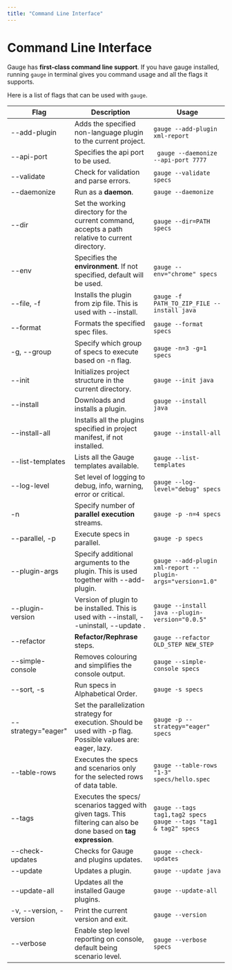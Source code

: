 ```yaml
---
title: "Command Line Interface"
---
```


# Command Line Interface

Gauge has **first-class command line support**. If you have gauge installed, running `gauge` in terminal gives you command usage and all the flags it supports.

Here is a list of flags that can be used with `gauge`.

| Flag  | Description |Usage|
| ------| ----------- |-----|
|--add-plugin| Adds the specified non-language plugin to the current project.|```gauge --add-plugin xml-report```|
|  --api-port  |    Specifies the api port to be used.| ``` gauge --daemonize --api-port 7777```|
| --validate | Check for validation and parse errors. | ```gauge --validate specs```|
|  --daemonize    |  Run as a **daemon**.|```gauge --daemonize```|
|  --dir|Set the working directory for the current command, accepts a path relative to current directory.|```gauge --dir=PATH specs```|
|  --env | Specifies the **environment**. If not specified, default will be used.|```gauge --env="chrome" specs```|
|  --file, -f    | Installs the plugin from zip file. This is used with --install.|```gauge -f PATH_TO_ZIP_FILE --install java```|
|  --format      |Formats the specified spec files. |```gauge --format specs``` |
|  -g, --group   |  Specify which group of specs to execute based on -n flag.|```gauge -n=3 -g=1 specs```|
|  --init| Initializes project structure in the current directory.|```gauge --init java```|
|  --install |  Downloads and installs a plugin.|```gauge --install java```|
|  --install-all |  Installs all the plugins specified in project manifest, if not installed.|```gauge --install-all```|
|--list-templates | Lists all the Gauge templates available. | ```gauge --list-templates```|
|  --log-level |     Set level of logging to debug, info, warning, error or critical.|```gauge --log-level="debug" specs```|
|  -n          |Specify number of **parallel execution** streams.|```gauge -p -n=4 specs``` |
|  --parallel, -p |    Execute specs in parallel.|```gauge -p specs```|
|  --plugin-args | Specify additional arguments to the plugin. This is used together with --add-plugin.|```gauge --add-plugin xml-report --plugin-args="version=1.0"```|
|  --plugin-version    |         Version of plugin to be installed. This is used with --install, --uninstall, --update  .|```gauge --install java --plugin-version="0.0.5"```|
|  --refactor   |      **Refactor/Rephrase** steps.| ```gauge --refactor OLD_STEP NEW_STEP```|
|  --simple-console  | Removes colouring and simplifies the console output.|```gauge --simple-console specs```|
|  --sort, -s          |       Run specs in Alphabetical Order.|```gauge -s specs```|
| --strategy="eager" | Set the parallelization strategy for execution. Should be used with -p flag. Possible values are: eager, lazy. | ```gauge -p --strategy="eager" specs``` |
|  --table-rows      |     Executes the specs and scenarios only for the selected rows of data table.| ```gauge --table-rows "1-3" specs/hello.spec ```|
|  --tags    | Executes the specs/ scenarios tagged with given tags. This filtering can also be done based on **tag expression**.| ```gauge --tags tag1,tag2 specs```<br>```gauge --tags "tag1 & tag2" specs```|
|  --check-updates  |Checks for Gauge and plugins updates. | ```gauge --check-updates```|
|  --update  |Updates a plugin. | ```gauge --update java```|
|  --update-all  |Updates all the installed Gauge plugins. | ```gauge --update-all```|
|  -v, --version, -version   | Print the current version and exit.| ```gauge --version```|
|  --verbose |  Enable step level reporting on console, default being scenario level. | ```gauge --verbose specs```|
